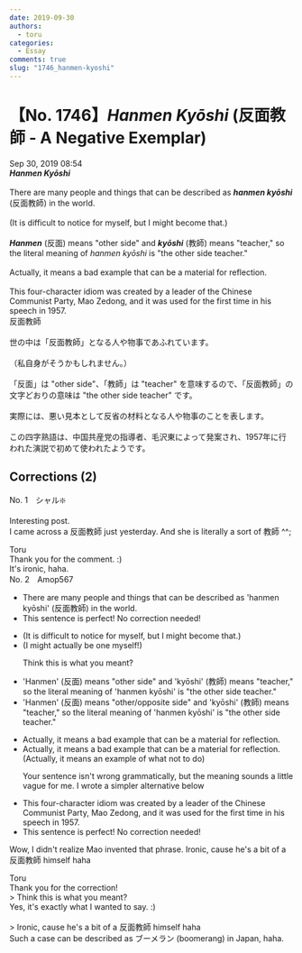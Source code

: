 ```yaml
---
date: 2019-09-30
authors:
  - toru
categories:
  - Essay
comments: true
slug: "1746_hanmen-kyoshi"
---
```


# 【No. 1746】<strong><em>Hanmen Kyōshi</em></strong> (反面教師 - A Negative Exemplar)
<div class="date">Sep 30, 2019 08:54</div>
<div id="post"><div id="body_show_ori">
<strong><em>Hanmen Kyōshi</em></strong><br/><br/>There are many people and things that can be described as <strong><em>hanmen kyōshi</em></strong> (反面教師) in the world.<br/><br/>(It is difficult to notice for myself, but I might become that.)<br/><br/><strong><em>Hanmen</em></strong> (反面) means "other side" and <strong><em>kyōshi</em></strong> (教師) means "teacher," so the literal meaning of <em>hanmen kyōshi</em> is "the other side teacher."<br/><br/>Actually, it means a bad example that can be a material for reflection.<br/><br/>This four-character idiom was created by a leader of the Chinese Communist Party, Mao Zedong, and it was used for the first time in his speech in 1957.
</div></div>

<!-- more -->

<div id="post_ja"><div id="body_show_mo">
反面教師<br/><br/>世の中は「反面教師」となる人や物事であふれています。<br/><br/>（私自身がそうかもしれません。）<br/><br/>「反面」は "other side"、「教師」は "teacher" を意味するので、「反面教師」の文字どおりの意味は "the other side teacher" です。<br/><br/>実際には、悪い見本として反省の材料となる人や物事のことを表します。<br/><br/>この四字熟語は、中国共産党の指導者、毛沢東によって発案され、1957年に行われた演説で初めて使われたようです。
</div></div>

## Corrections (2)
<div id="block"><div class="first_name"> No. 1　<span class="just_name">シャル❇️</span></div><div id="block2">
<p class="comment_small">
 Interesting post.
 <br/>
 I came across a 反面教師 just yesterday. And she is literally a sort of 教師 ^^;
</p>

</div><div class="name"><span class="just_name">Toru</span><br>
Thank you for the comment. :)<br/>It's ironic, haha.
</div>
</div>
<div id="block"><div class="first_name"> No. 2　<span class="just_name">Amop567</span></div><div id="block2">
<ul class="correction_field">
<li class="incorrect">There are many people and things that can be described as 'hanmen kyōshi' (反面教師) in the world.</li>
<li class="corrected perfect">This sentence is perfect! No correction needed!</li>
</ul>
<ul class="correction_field">
<li class="incorrect">(It is difficult to notice for myself, but I might become that.)</li>
<li class="corrected correct">
(<span class="f_blue">I might actually be one myself!</span>)
<p class="correction_comment">Think this is what you meant?</p>
</li>
</ul>
<ul class="correction_field">
<li class="incorrect">'Hanmen' (反面) means "other side" and 'kyōshi' (教師) means "teacher," so the literal meaning of 'hanmen kyōshi' is "the other side teacher."</li>
<li class="corrected correct">
'Hanmen' (反面) means "other<span class="f_blue">/opposite</span> side" and 'kyōshi' (教師) means "teacher," so the literal meaning of 'hanmen kyōshi' is "the other side teacher."
</li>
</ul>
<ul class="correction_field">
<li class="incorrect">Actually, it means a bad example that can be a material for reflection.</li>
<li class="corrected correct">
Actually, it means a bad example that can be a material for reflection. <span class="f_blue">(Actually, it means an example of what not to do)</span>
<p class="correction_comment">Your sentence isn't wrong grammatically, but the meaning sounds a little vague for me. I wrote a simpler alternative below</p>
</li>
</ul>
<ul class="correction_field">
<li class="incorrect">This four-character idiom was created by a leader of the Chinese Communist Party, Mao Zedong, and it was used for the first time in his speech in 1957.</li>
<li class="corrected perfect">This sentence is perfect! No correction needed!</li>
</ul>
<p class="comment_small">
 Wow, I didn't realize Mao invented that phrase. Ironic, cause he's a bit of a 反面教師 himself haha
</p>

</div><div class="name"><span class="just_name">Toru</span><br>
Thank you for the correction!<br/>&gt; Think this is what you meant?<br/>Yes, it's exactly what I wanted to say. :)<br/><br/>&gt; Ironic, cause he's a bit of a 反面教師 himself haha<br/>Such a case can be described as ブーメラン (boomerang) in Japan, haha.
</div>
</div>
